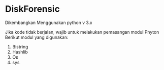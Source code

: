 # DiskForensic
Dikembangkan Menggunakan python v 3.x

Jika kode tidak berjalan, wajib untuk melakukan pemasangan modul Phyton
Berikut modul yang digunakan:
1. Bistring
2. Hashlib
3. Os
4. sys
